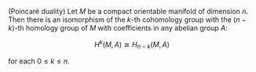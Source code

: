 (Poincaré duality) Let $M$ be a compact orientable manifold of dimension $n$. Then there is an isomorphism of the $k$-th cohomology group with the $(n-k)$-th homology group of $M$ with coefficients in any abelian group $A$:

$$
H^{k}(M, A) \cong H_{n-k}(M, A)
$$

for each $0 \leq k \leq n$.
